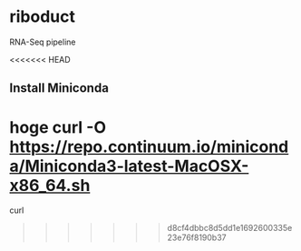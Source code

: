 # riboduct
RNA-Seq pipeline

<<<<<<< HEAD
## Install Miniconda
hoge
curl -O
https://repo.continuum.io/miniconda/Miniconda3-latest-MacOSX-x86_64.sh
=======
curl
>>>>>>> d8cf4dbbc8d5dd1e1692600335e23e76f8190b37
